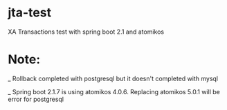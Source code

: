 # jta-test
XA Transactions test with spring boot 2.1 and atomikos

# Note:

_ Rollback completed with postgresql but it doesn't completed with mysql

_ Spring boot 2.1.7 is using atomikos 4.0.6. Replacing atomikos 5.0.1 will be error for postgresql

